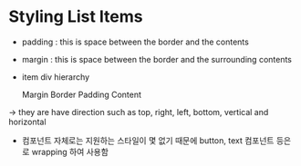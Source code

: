 # Styling List Items

- padding : this is space between the border and the contents

- margin : this is space between the border and the surrounding contents

- item div hierarchy 

    Margin
    Border
    Padding
    Content
    
-> they are have direction such as top, right, left, bottom, vertical and horizontal

* <Text> 컴포넌트 자체로는 지원하는 스타일이 몇 없기 때문에 button, text 컴포넌트 등은 <View> 로 wrapping 하여 사용함